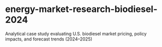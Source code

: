 # energy-market-research-biodiesel-2024
Analytical case study evaluating U.S. biodiesel market pricing, policy impacts, and forecast trends (2024–2025)
